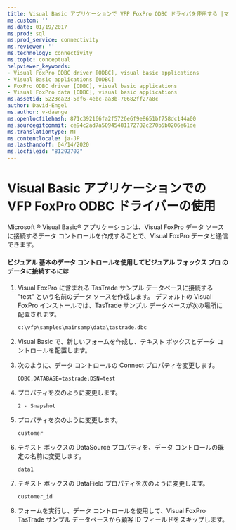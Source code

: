 ```yaml
---
title: Visual Basic アプリケーションで VFP FoxPro ODBC ドライバを使用する |マイクロソフトドキュメント
ms.custom: ''
ms.date: 01/19/2017
ms.prod: sql
ms.prod_service: connectivity
ms.reviewer: ''
ms.technology: connectivity
ms.topic: conceptual
helpviewer_keywords:
- Visual FoxPro ODBC driver [ODBC], visual basic applications
- Visual Basic applications [ODBC]
- FoxPro ODBC driver [ODBC], visual basic applications
- Visual FoxPro data [ODBC], visual basic applications
ms.assetid: 5223ca23-5df6-4ebc-aa3b-70682ff27a8c
author: David-Engel
ms.author: v-daenge
ms.openlocfilehash: 871c392166fa2f5726e6f9e8651bf758dc144a00
ms.sourcegitcommit: ce94c2ad7a50945481172782c270b5b0206e61de
ms.translationtype: MT
ms.contentlocale: ja-JP
ms.lasthandoff: 04/14/2020
ms.locfileid: "81292702"
---
```

# <a name="using-the-vfp-foxpro-odbc-driver-with-your-visual-basic-application"></a>Visual Basic アプリケーションでの VFP FoxPro ODBC ドライバーの使用
Microsoft ® Visual Basic® アプリケーションは、Visual FoxPro データ ソースに接続するデータ コントロールを作成することで、Visual FoxPro データと通信できます。  
  
#### <a name="to-connect-to-visual-foxpro-data-using-the-data-control-in-visual-basic"></a>ビジュアル 基本のデータ コントロールを使用してビジュアル フォックス プロ のデータに接続するには  
  
1.  Visual FoxPro に含まれる TasTrade サンプル データベースに接続する "test" という名前のデータ ソースを作成します。 デフォルトの Visual FoxPro インストールでは、TasTrade サンプル データベースが次の場所に配置されます。  
  
    ```  
    c:\vfp\samples\mainsamp\data\tastrade.dbc  
    ```  
  
2.  Visual Basic で、新しいフォームを作成し、テキスト ボックスとデータ コントロールを配置します。  
  
3.  次のように、データ コントロールの Connect プロパティを変更します。  
  
    ```  
    ODBC;DATABASE=tastrade;DSN=test  
    ```  
  
4.  プロパティを次のように変更します。  
  
    ```  
    2 - Snapshot  
    ```  
  
5.  プロパティを次のように変更します。  
  
    ```  
    customer  
    ```  
  
6.  テキスト ボックスの DataSource プロパティを、データ コントロールの既定の名前に変更します。  
  
    ```  
    data1  
    ```  
  
7.  テキスト ボックスの DataField プロパティを次のように変更します。  
  
    ```  
    customer_id  
    ```  
  
8.  フォームを実行し、データ コントロールを使用して、Visual FoxPro TasTrade サンプル データベースから顧客 ID フィールドをスキップします。
